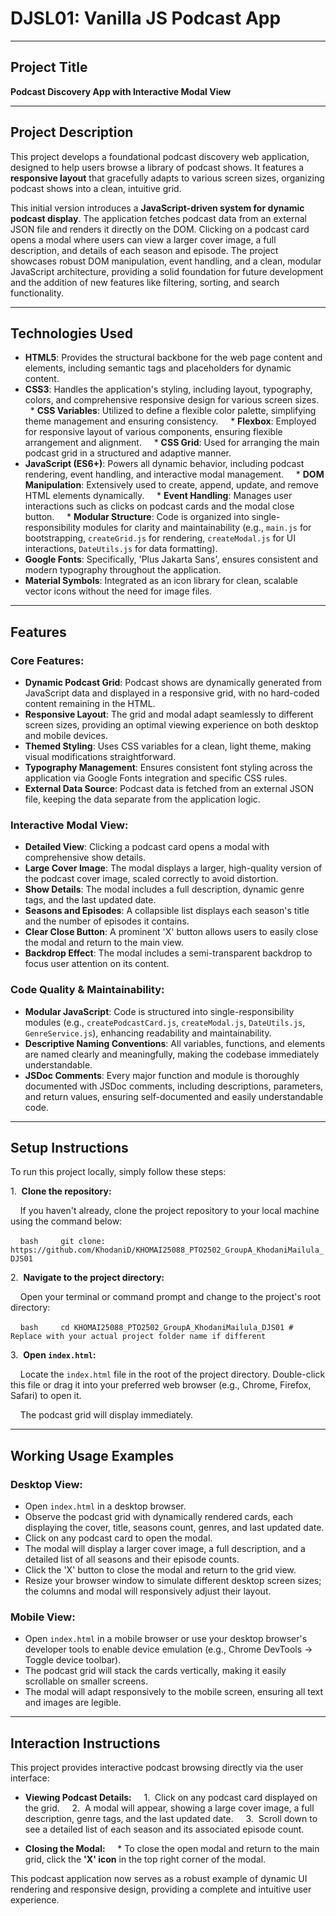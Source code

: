 # DJSL01: Vanilla JS Podcast App

---

## Project Title

**Podcast Discovery App with Interactive Modal View**

---

## Project Description

This project develops a foundational podcast discovery web application, designed to help users browse a library of podcast shows. It features a **responsive layout** that gracefully adapts to various screen sizes, organizing podcast shows into a clean, intuitive grid.

This initial version introduces a **JavaScript-driven system for dynamic podcast display**. The application fetches podcast data from an external JSON file and renders it directly on the DOM. Clicking on a podcast card opens a modal where users can view a larger cover image, a full description, and details of each season and episode. The project showcases robust DOM manipulation, event handling, and a clean, modular JavaScript architecture, providing a solid foundation for future development and the addition of new features like filtering, sorting, and search functionality.

---

## Technologies Used

* **HTML5**: Provides the structural backbone for the web page content and elements, including semantic tags and placeholders for dynamic content.
* **CSS3**: Handles the application's styling, including layout, typography, colors, and comprehensive responsive design for various screen sizes.
    * **CSS Variables**: Utilized to define a flexible color palette, simplifying theme management and ensuring consistency.
    * **Flexbox**: Employed for responsive layout of various components, ensuring flexible arrangement and alignment.
    * **CSS Grid**: Used for arranging the main podcast grid in a structured and adaptive manner.
* **JavaScript (ES6+)**: Powers all dynamic behavior, including podcast rendering, event handling, and interactive modal management.
    * **DOM Manipulation**: Extensively used to create, append, update, and remove HTML elements dynamically.
    * **Event Handling**: Manages user interactions such as clicks on podcast cards and the modal close button.
    * **Modular Structure**: Code is organized into single-responsibility modules for clarity and maintainability (e.g., `main.js` for bootstrapping, `createGrid.js` for rendering, `createModal.js` for UI interactions, `DateUtils.js` for data formatting).
* **Google Fonts**: Specifically, 'Plus Jakarta Sans', ensures consistent and modern typography throughout the application.
* **Material Symbols**: Integrated as an icon library for clean, scalable vector icons without the need for image files.

---

## Features

### Core Features:

* **Dynamic Podcast Grid**: Podcast shows are dynamically generated from JavaScript data and displayed in a responsive grid, with no hard-coded content remaining in the HTML.
* **Responsive Layout**: The grid and modal adapt seamlessly to different screen sizes, providing an optimal viewing experience on both desktop and mobile devices.
* **Themed Styling**: Uses CSS variables for a clean, light theme, making visual modifications straightforward.
* **Typography Management**: Ensures consistent font styling across the application via Google Fonts integration and specific CSS rules.
* **External Data Source**: Podcast data is fetched from an external JSON file, keeping the data separate from the application logic.

### Interactive Modal View:

* **Detailed View**: Clicking a podcast card opens a modal with comprehensive show details.
* **Large Cover Image**: The modal displays a larger, high-quality version of the podcast cover image, scaled correctly to avoid distortion.
* **Show Details**: The modal includes a full description, dynamic genre tags, and the last updated date.
* **Seasons and Episodes**: A collapsible list displays each season's title and the number of episodes it contains.
* **Clear Close Button**: A prominent 'X' button allows users to easily close the modal and return to the main view.
* **Backdrop Effect**: The modal includes a semi-transparent backdrop to focus user attention on its content.

### Code Quality & Maintainability:

* **Modular JavaScript**: Code is structured into single-responsibility modules (e.g., `createPodcastCard.js`, `createModal.js`, `DateUtils.js`, `GenreService.js`), enhancing readability and maintainability.
* **Descriptive Naming Conventions**: All variables, functions, and elements are named clearly and meaningfully, making the codebase immediately understandable.
* **JSDoc Comments**: Every major function and module is thoroughly documented with JSDoc comments, including descriptions, parameters, and return values, ensuring self-documented and easily understandable code.

---

## Setup Instructions

To run this project locally, simply follow these steps:

1.  **Clone the repository:**

    If you haven't already, clone the project repository to your local machine using the command below:

    ```bash
    git clone: https://github.com/KhodaniD/KHOMAI25088_PTO2502_GroupA_KhodaniMailula_DJS01
    ```

2.  **Navigate to the project directory:**

    Open your terminal or command prompt and change to the project's root directory:

    ```bash
    cd KHOMAI25088_PTO2502_GroupA_KhodaniMailula_DJS01 # Replace with your actual project folder name if different
    ```

3.  **Open `index.html`:**

    Locate the `index.html` file in the root of the project directory. Double-click this file or drag it into your preferred web browser (e.g., Chrome, Firefox, Safari) to open it.

    The podcast grid will display immediately.

---

## Working Usage Examples

### Desktop View:

* Open `index.html` in a desktop browser.
* Observe the podcast grid with dynamically rendered cards, each displaying the cover, title, seasons count, genres, and last updated date.
* Click on any podcast card to open the modal.
* The modal will display a larger cover image, a full description, and a detailed list of all seasons and their episode counts.
* Click the 'X' button to close the modal and return to the grid view.
* Resize your browser window to simulate different desktop screen sizes; the columns and modal will responsively adjust their layout.

### Mobile View:

* Open `index.html` in a mobile browser or use your desktop browser's developer tools to enable device emulation (e.g., Chrome DevTools -> Toggle device toolbar).
* The podcast grid will stack the cards vertically, making it easily scrollable on smaller screens.
* The modal will adapt responsively to the mobile screen, ensuring all text and images are legible.

---

## Interaction Instructions

This project provides interactive podcast browsing directly via the user interface:

* **Viewing Podcast Details:**
    1.  Click on any podcast card displayed on the grid.
    2.  A modal will appear, showing a large cover image, a full description, genre tags, and the last updated date.
    3.  Scroll down to see a detailed list of each season and its associated episode count.

* **Closing the Modal:**
    * To close the open modal and return to the main grid, click the **'X' icon** in the top right corner of the modal.

This podcast application now serves as a robust example of dynamic UI rendering and responsive design, providing a complete and intuitive user experience.